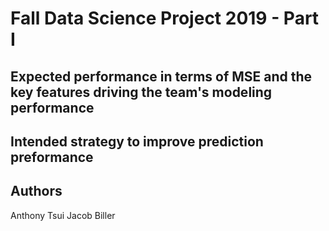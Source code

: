 # Fall Data Science Project 2019 - Part I


## Expected performance in terms of MSE and the key features driving the team's modeling performance


## Intended strategy to improve prediction preformance

## Authors
Anthony Tsui
Jacob Biller
